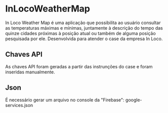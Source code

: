 # InLocoWeatherMap

In Loco Weather Map é uma aplicação que possibilita ao usuário consultar as temperaturas máximas e mínimas, juntamente à descrição do tempo das quinze cidades próximas à posição atual ou também de alguma posição pesquisada por ele. Desenvolvida para atender o case da empresa In Loco.


## Chaves API

As chaves API foram geradas a partir das instrunções do case e foram inseridas manualmente.

## Json

É necessário gerar um arquivo no console da "Firebase": google-services.json
